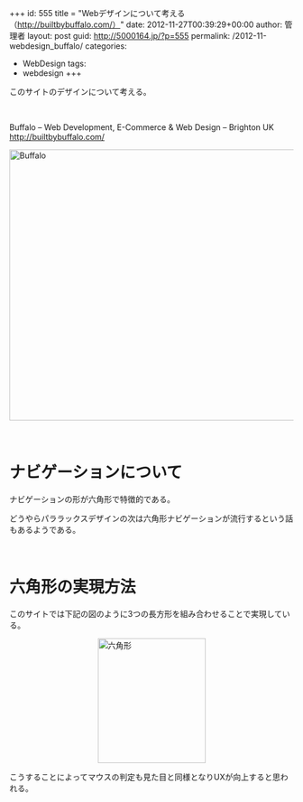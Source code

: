 +++
id: 555
title = "Webデザインについて考える（http://builtbybuffalo.com/）"
date: 2012-11-27T00:39:29+00:00
author: 管理者
layout: post
guid: http://5000164.jp/?p=555
permalink: /2012-11-webdesign_buffalo/
categories:
  - WebDesign
tags:
  - webdesign
+++
&nbsp;

このサイトのデザインについて考える。

&nbsp;

Buffalo &#8211; Web Development, E-Commerce & Web Design &#8211; Brighton UK  
<http://builtbybuffalo.com/>

[<img style="background-image: none; border-bottom: 0px; border-left: 0px; padding-left: 0px; padding-right: 0px; display: block; float: none; margin-left: auto; border-top: 0px; margin-right: auto; border-right: 0px; padding-top: 0px" title="Buffalo" border="0" alt="Buffalo" src="http://5000164.jp/wp-content/uploads/2012/11/Buffalo_thumb.png" width="640" height="480" />](http://5000164.jp/wp-content/uploads/2012/11/Buffalo.png)

&nbsp;

# ナビゲーションについて

ナビゲーションの形が六角形で特徴的である。

どうやらパララックスデザインの次は六角形ナビゲーションが流行するという話もあるようである。

&nbsp;

# 六角形の実現方法

このサイトでは下記の図のように3つの長方形を組み合わせることで実現している。

[<img style="background-image: none; border-bottom: 0px; border-left: 0px; padding-left: 0px; padding-right: 0px; display: block; float: none; margin-left: auto; border-top: 0px; margin-right: auto; border-right: 0px; padding-top: 0px" title="六角形" border="0" alt="六角形" src="http://5000164.jp/wp-content/uploads/2012/11/thumb1.png" width="191" height="221" />](http://5000164.jp/wp-content/uploads/2012/11/3ace5290e996.png)

こうすることによってマウスの判定も見た目と同様となりUXが向上すると思われる。